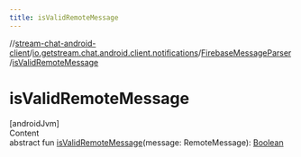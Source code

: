 ```yaml
---
title: isValidRemoteMessage
---
```

//[stream-chat-android-client](../../../index.md)/[io.getstream.chat.android.client.notifications](../index.md)/[FirebaseMessageParser](index.md)/[isValidRemoteMessage](isValidRemoteMessage.md)



# isValidRemoteMessage  
[androidJvm]  
Content  
abstract fun [isValidRemoteMessage](isValidRemoteMessage.md)(message: RemoteMessage): [Boolean](https://kotlinlang.org/api/latest/jvm/stdlib/kotlin/-boolean/index.html)  



